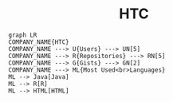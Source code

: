 <h1 align="center">HTC</h1>

```mermaid
graph LR
COMPANY_NAME{HTC}
COMPANY_NAME ---> U{Users} ---> UN[5]
COMPANY_NAME ---> R{Repositories} ---> RN[5]
COMPANY_NAME ---> G{Gists} ---> GN[2]
COMPANY_NAME ---> ML{Most Used<br>Languages}
ML --> Java[Java]
ML --> R[R]
ML --> HTML[HTML]
```
